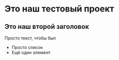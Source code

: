 # Это наш тестовый проект

## Это наш второй заголовок

Просто текст, чтобы был

- Просто список
- Ещё один элемент
